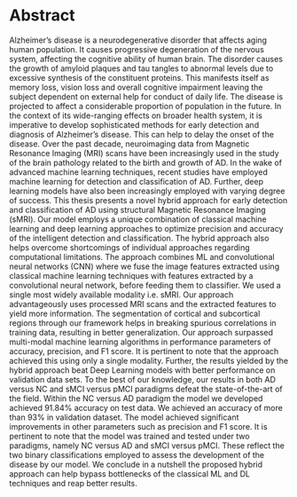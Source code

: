 # Abstract
Alzheimer’s disease is a neurodegenerative disorder that affects aging human population. It causes progressive degeneration of the nervous system, affecting the cognitive ability of human brain. 
The disorder causes the growth of amyloid plaques and tau tangles to abnormal levels due to excessive synthesis of the constituent proteins. This manifests itself as memory loss, vision loss and 
overall cognitive impairment leaving the subject dependent on external help for conduct of daily life. The disease is projected to affect a considerable proportion of population in the future. 
In the context of its wide-ranging effects on broader health system, it is imperative to develop sophisticated methods for early detection and diagnosis of Alzheimer’s disease. 
This can help to delay the onset of the disease. Over the past decade, neuroimaging data from Magnetic Resonance Imaging (MRI) scans have been increasingly used in the study of 
the brain pathology related to the birth and growth of AD. In the wake of advanced machine learning techniques, recent studies have employed machine learning for detection and classification of AD. 
Further, deep learning models have also been increasingly employed with varying degree of success. This thesis presents a novel hybrid approach for early detection and classification of AD using structural Magnetic Resonance Imaging (sMRI). 
Our model employs a unique combination of classical machine learning and deep learning approaches to optimize precision and accuracy of the intelligent detection and classification. 
The hybrid approach also helps overcome shortcomings of individual approaches regarding computational limitations. The approach combines ML and convolutional neural networks (CNN) 
where we fuse the image features extracted using classical machine learning techniques with features extracted by a convolutional neural network, before feeding them to classifier. 
We used a single most widely available modality i.e. sMRI. Our approach advantageously uses processed MRI scans and the extracted features to yield more information. 
The segmentation of cortical and subcortical regions through our framework helps in breaking spurious correlations in training data, resulting in better generalization. 
Our approach surpassed multi-modal machine learning algorithms in performance parameters of accuracy, precision, and F1 score. It is pertinent to note that the approach achieved this using only a single modality. 
Further, the results yielded by the hybrid approach beat Deep Learning models with better performance on validation data sets. To the best of our knowledge, our results in both AD versus NC and sMCI versus pMCI paradigms 
defeat the state-of-the-art of the field. Within the NC versus AD paradigm the model we developed achieved 91.84% accuracy on test data. We achieved an accuracy of more than 93% in validation dataset. 
The model achieved significant improvements in other parameters such as precision and F1 score. It is pertinent to note that the model was trained and tested under two paradigms, 
namely NC versus AD and sMCI versus pMCI. These reflect the two binary classifications employed to assess the development of the disease by our model. We conclude in a nutshell 
the proposed hybrid approach can help bypass bottlenecks of the classical ML and DL techniques and reap better results.
